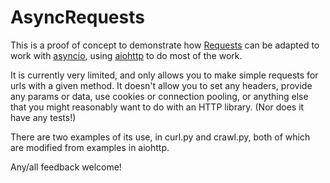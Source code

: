 # AsyncRequests

This is a proof of concept to demonstrate how [Requests](python-requests.org)
can be adapted to work with
[asyncio](https://docs.python.org/3.4/library/asyncio.html), using
[aiohttp](https://github.com/KeepSafe/aiohttp/) to do most of the work.

It is currently very limited, and only allows you to make simple requests for
urls with a given method.  It doesn't allow you to set any headers, provide any
params or data, use cookies or connection pooling, or anything else that you
might reasonably want to do with an HTTP library.  (Nor does it have any tests!)

There are two examples of its use, in curl.py and crawl.py, both of which are
modified from examples in aiohttp.

Any/all feedback welcome!
